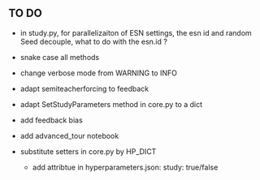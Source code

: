 ## TO DO
- in study.py, for parallelizaiton of ESN settings, the esn id and random Seed decouple, what to do with the esn.id ?
- snake case all methods
- change verbose mode from WARNING to INFO
- adapt semiteacherforcing to feedback 
- adapt SetStudyParameters method in core.py to a dict
- add feedback bias
- add advanced_tour notebook

- substitute setters in core.py by HP_DICT
    - add attribtue in hyperparameters.json: study: true/false